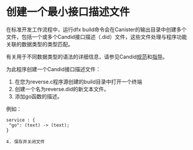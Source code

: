 # 创建一个最小接口描述文件



在标准开发工作流程中，运行dfx build命令会在Canister的输出目录中创建多个文件，包括一个或多个Candid接口描述（.did）文件，这些文件处理与程序功能关联的数据类型的类型匹配。

有关用于不同数据类型的语法的详细信息，请参见Candid[规范](https://github.com/dfinity/candid/tree/master/spec)和[指导](https://sdk.dfinity.org/docs/candid-guide/candid-intro.html)。

为此程序创建一个Candid接口描述文件：

1. 在您为reverse.c程序源创建的build目录中打开一个终端
2. 创建一个名为reverse.did的新文本文件。
3. 添加go函数的描述。

例如：

```text
service : {
 "go": (text) -> (text);
}
```

    4. 保存并关闭文件

